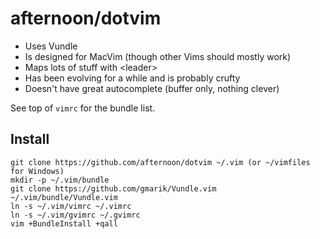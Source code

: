 afternoon/dotvim
================

- Uses Vundle
- Is designed for MacVim (though other Vims should mostly work)
- Maps lots of stuff with &lt;leader&gt;
- Has been evolving for a while and is probably crufty
- Doesn't have great autocomplete (buffer only, nothing clever)

See top of `vimrc` for the bundle list.

Install
-------

    git clone https://github.com/afternoon/dotvim ~/.vim (or ~/vimfiles for Windows)
    mkdir -p ~/.vim/bundle
    git clone https://github.com/gmarik/Vundle.vim ~/.vim/bundle/Vundle.vim
    ln -s ~/.vim/vimrc ~/.vimrc
    ln -s ~/.vim/gvimrc ~/.gvimrc
    vim +BundleInstall +qall
